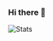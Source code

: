 ### Hi there 👋

![Stats](https://github-readme-stats.vercel.app/api?username=coswat&show_icons=true&count_private=true&theme=dark)

